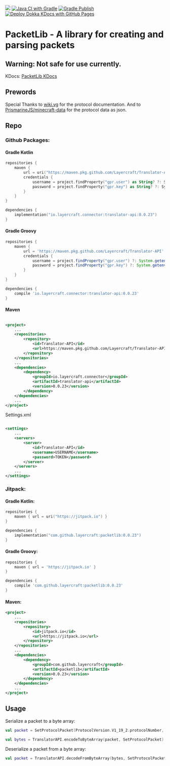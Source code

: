 [![](https://jitpack.io/v/Layercraft/PacketLib.svg)](https://jitpack.io/#Layercraft/PacketLib)
[![Java CI with Gradle](https://github.com/Layercraft/PacketLib/actions/workflows/gradle-build.yml/badge.svg)](https://github.com/Layercraft/PacketLib/actions/workflows/gradle-build.yml)
[![Gradle Publish](https://github.com/Layercraft/PacketLib/actions/workflows/gradle-publish.yml/badge.svg)](https://github.com/Layercraft/PacketLib/actions/workflows/gradle-publish.yml)
[![Deploy Dokka KDocs with GitHub Pages](https://github.com/Layercraft/PacketLib/actions/workflows/kdocs.yml/badge.svg)](https://github.com/Layercraft/PacketLib/actions/workflows/kdocs.yml)

# PacketLib - A library for creating and parsing packets
## Warning: Not safe for use currently.

KDocs: [PacketLib KDocs](https://packetlib.kdocs.layercraft.io/)

## Prewords
Special Thanks to [wiki.vg](https://wiki.vg) for the protocol documentation.
And to [PrismarineJS/minecraft-data](https://github.com/PrismarineJS/minecraft-data) for the protocol data as json.

## Repo

### Github Packages:

#### Gradle Kotlin

```kotlin
repositories {
    maven {
        url = uri("https://maven.pkg.github.com/Layercraft/Translator-API")
        credentials {
            username = project.findProperty("gpr.user") as String? ?: System.getenv("USERNAME")
            password = project.findProperty("gpr.key") as String? ?: System.getenv("TOKEN")
        }
    }
}

dependencies {
    implementation("io.layercraft.connector:translator-api:0.0.23")
}
```

#### Gradle Groovy

```groovy
repositories {
    maven {
        url = 'https://maven.pkg.github.com/Layercraft/Translator-API'
        credentials {
            username = project.findProperty("gpr.user") ?: System.getenv("USERNAME")
            password = project.findProperty("gpr.key") ?: System.getenv("TOKEN")
        }
    }
}

dependencies {
    compile 'io.layercraft.connector:translator-api:0.0.23'
}
```

#### Maven

```xml

<project>
    ...
    <repositories>
        <repository>
            <id>Translator-API</id>
            <url>https://maven.pkg.github.com/Layercraft/Translator-API</url>
        </repository>
    </repositories>
    ...
    <dependencies>
        <dependency>
            <groupId>io.layercraft.connector</groupId>
            <artifactId>translator-api</artifactId>
            <version>0.0.23</version>
        </dependency>
    </dependencies>
    ...
</project>
```

Settings.xml

```xml

<settings>
    ...
    <servers>
        <server>
            <id>Translator-API</id>
            <username>USERNAME</username>
            <password>TOKEN</password>
        </server>
    </servers>
    ...
</settings>
```

### Jitpack:

#### Gradle Kotlin:

```kotlin
repositories {
    maven { url = uri("https://jitpack.io") }
}

dependencies {
    implementation("com.github.layercraft:packetlib:0.0.23")
}
```

#### Gradle Groovy:

```groovy
repositories {
    maven { url = 'https://jitpack.io' }
}

dependencies {
    compile 'com.github.layercraft:packetlib:0.0.23'
}
```

#### Maven:

```xml
<project>
    ...
    <repositories>
        <repository>
            <id>jitpack.io</id>
            <url>https://jitpack.io</url>
        </repository>
    </repositories>
    ...
    <dependencies>
        <dependency>
            <groupId>com.github.layercraft</groupId>
            <artifactId>packetlib</artifactId>
            <version>0.0.23</version>
        </dependency>
    </dependencies>
    ...
</project>
```

## Usage

Serialize a packet to a byte array:

```kotlin
val packet = SetProtocolPacket(ProtocolVersion.V1_19_2.protocolNumber, "localhost", 25565, 1)

val bytes = TranslatorAPI.encodeToByteArray(packet, SetProtocolPacket)
```

Deserialize a packet from a byte array:

```kotlin
val packet = TranslatorAPI.decodeFromByteArray(bytes, SetProtocolPacket)
```
